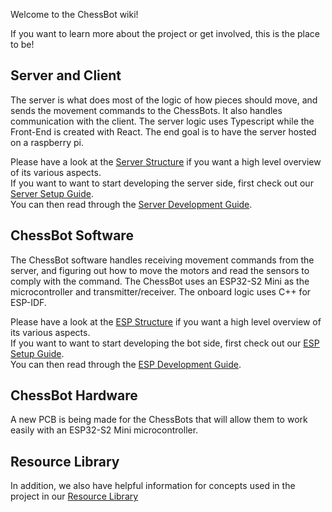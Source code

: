 Welcome to the ChessBot wiki!

If you want to learn more about the project or get involved, this is the place to be!

## Server and Client

The server is what does most of the logic of how pieces should move, and sends the movement commands to the ChessBots. It also handles communication with the client. The server logic uses Typescript while the Front-End is created with React. The end goal is to have the server hosted on a raspberry pi.

Please have a look at the [Server Structure](Server-Structure) if you want a high level overview of its various aspects.  
If you want to want to start developing the server side, first check out our [Server Setup Guide](Server-Setup).  
You can then read through the [Server Development Guide](Server-Development).

## ChessBot Software

The ChessBot software handles receiving movement commands from the server, and figuring out how to move the motors and read the sensors to comply with the command. The ChessBot uses an ESP32-S2 Mini as the microcontroller and transmitter/receiver. The onboard logic uses C++ for ESP-IDF.

Please have a look at the [ESP Structure](ESP-Structure) if you want a high level overview of its various aspects.  
If you want to want to start developing the bot side, first check out our [ESP Setup Guide](ESP-Setup).  
You can then read through the [ESP Development Guide](ESP-Development).

## ChessBot Hardware

A new PCB is being made for the ChessBots that will allow them to work easily with an ESP32-S2 Mini microcontroller.

## Resource Library

In addition, we also have helpful information for concepts used in the project in our [Resource Library](Resource-Library)
